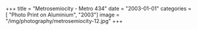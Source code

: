 +++
title = "Metrosemiocity - Metro 434"
date = "2003-01-01"
categories = [ "Photo Print on Aluminium", "2003"]
image = "/img/photography/metrosemiocity-12.jpg"
+++

